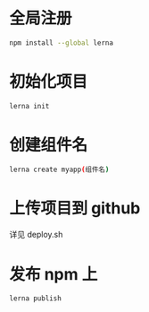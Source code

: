 # 全局注册

```bash
npm install --global lerna
```

# 初始化项目

```bash
lerna init
```

# 创建组件名

```bash
lerna create myapp(组件名)
```

# 上传项目到 github

详见 deploy.sh

# 发布 npm 上

```bash
lerna publish
```
